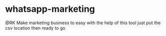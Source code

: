 # whatsapp-marketing
@RK
Make marketing business to easy with the help of this tool just put the csv location then ready to go
